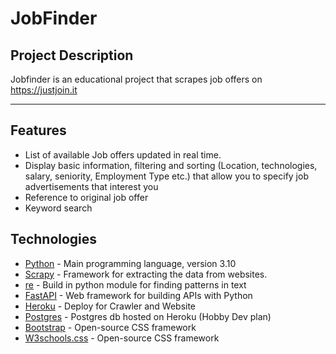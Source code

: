 # JobFinder


##  Project Description
Jobfinder is an educational  project that scrapes job offers on https://justjoin.it 
___
## Features
- List of available Job offers updated in real time.
- Display basic information, filtering and sorting (Location, technologies, salary, seniority, Employment Type etc.) that allow you to specify job advertisements that interest you
- Reference to original job offer
- Keyword search

## Technologies

- [Python] - Main  programming language, version 3.10
- [Scrapy] - Framework for extracting the data  from websites.
- [re] - Build in python module for finding patterns in text 
- [FastAPI] - Web framework for building APIs with Python
- [Heroku] - Deploy for Crawler and Website 
- [Postgres] - Postgres db hosted on Heroku (Hobby Dev plan) 
- [Bootstrap] - Open-source CSS framework 
- [W3schools.css] - Open-source CSS framework 


[//]: # (These are reference links http://stackoverflow.com/questions/4823468/store-comments-in-markdown-syntax)
   [Python]: <https://www.python.org/downloads/>
   [Scrapy]: <https://scrapy.org>
   [re]: <https://docs.python.org/3/library/re.html>
   [FastAPI]:  <https://fastapi.tiangolo.com>
   [Heroku]: <https://www.heroku.com>
   [Postgres]: <https://www.heroku.com/postgresm>
   [Bootstrap]: <https://getbootstrap.com>
   [W3schools.css]: <https://www.w3schools.com/w3css/4>


